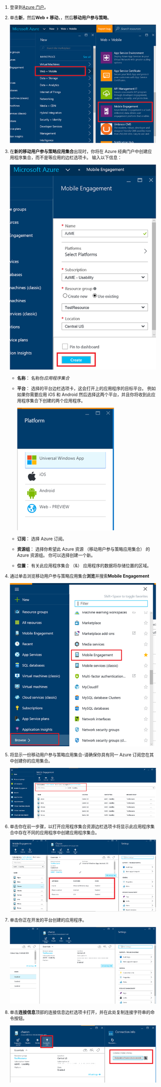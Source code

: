 
1. 登录到[Azure 门户](https://portal.azure.com)。
2. 单击**新**，然后**Web + 移动**，，然后**移动用户参与策略**。
   
    ![](./media/mobile-engagement-create-app-in-portal-new/browse-azme-extension.png)
3. 在**新的移动用户参与策略应用集合**出现时，你将在 Azure 经典门户中创建应用程序集合，而不是等应用的边栏选项卡。 输入以下信息：
   
    ![](./media/mobile-engagement-create-app-in-portal-new/new-azme-app.png)
   
   * **名称**： 名称你*应用程序集合* 
   * **平台**： 选择的平台边栏选项卡，这会打开上的应用程序的目标平台。 例如 如果你需要应用 iOS 和 Android 然后选择这两个平台，并且你将收到此应用程序集合下创建的两个应用程序。 
     
      ![](./media/mobile-engagement-create-app-in-portal-new/choose-platform.png)
   * **订阅**： 选择 Azure 订阅。 
   * **资源组**： 选择你希望此 Azure 资源 （移动用户参与策略应用集合） 的 Azure 资源组。 你可以选择创建一个新。  
   * **位置**： 有关此应用程序集合 （&） 应用程序的数据将存储位置的区域。
4. 通过单击浏览移动用户参与策略应用集合**浏览**并搜索**Mobile Engagement**
   
    ![](./media/mobile-engagement-create-app-in-portal-new/browse-mobile-engagement-menu.png)
5. 将显示一份移动用户参与策略应用集合-请确保你具有同一 Azure 订阅您在其中创建你的应用集合。
   
    ![](./media/mobile-engagement-create-app-in-portal-new/browse-mobile-engagement.png)
6. 单击你在前一步骤，以打开应用程序集合资源边栏选项卡将显示此应用程序集合中存在不同的应用程序中创建应用程序集合。 
   
    ![](./media/mobile-engagement-create-app-in-portal-new/mobile-engagement-app-collection.png)
7. 单击你正在开发的平台创建的应用程序。 
   
    ![](./media/mobile-engagement-create-app-in-portal-new/mobile-engagement-app.png)
8. 单击**连接信息**顶部的连接信息边栏选项卡打开，并在此处复制连接字符串的命令按钮。 
   
    ![](./media/mobile-engagement-create-app-in-portal-new/app-connection-info.png)


